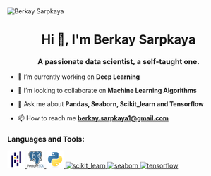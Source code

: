 <img src="https://files.realpython.com/media/Intro-to-Exploratory-Data-Analysis-With-Pandas_Watermarked.81a7d7df468f.jpg" alt="Berkay Sarpkaya" width="800" height="300" align="center">

<h1 align="center">Hi 👋, I'm Berkay Sarpkaya</h1>
<h3 align="center">A passionate data scientist, a self-taught one.</h3>


- 🔭 I’m currently working on **Deep Learning**

- 👯 I’m looking to collaborate on **Machine Learning Algorithms**

- 💬 Ask me about **Pandas, Seaborn, Scikit_learn and Tensorflow**

- 📫 How to reach me **berkay.sarpkaya1@gmail.com**


<h3 align="left">Languages and Tools:</h3>
<p align="left"> <a href="https://pandas.pydata.org/" target="_blank" rel="noreferrer"> <img src="https://raw.githubusercontent.com/devicons/devicon/2ae2a900d2f041da66e950e4d48052658d850630/icons/pandas/pandas-original.svg" alt="pandas" width="40" height="40"/> </a> <a href="https://www.postgresql.org" target="_blank" rel="noreferrer"> <img src="https://raw.githubusercontent.com/devicons/devicon/master/icons/postgresql/postgresql-original-wordmark.svg" alt="postgresql" width="40" height="40"/> </a> <a href="https://www.python.org" target="_blank" rel="noreferrer"> <img src="https://raw.githubusercontent.com/devicons/devicon/master/icons/python/python-original.svg" alt="python" width="40" height="40"/> </a> <a href="https://scikit-learn.org/" target="_blank" rel="noreferrer"> <img src="https://upload.wikimedia.org/wikipedia/commons/0/05/Scikit_learn_logo_small.svg" alt="scikit_learn" width="40" height="40"/> </a> <a href="https://seaborn.pydata.org/" target="_blank" rel="noreferrer"> <img src="https://seaborn.pydata.org/_images/logo-mark-lightbg.svg" alt="seaborn" width="40" height="40"/> </a> <a href="https://www.tensorflow.org" target="_blank" rel="noreferrer"> <img src="https://www.vectorlogo.zone/logos/tensorflow/tensorflow-icon.svg" alt="tensorflow" width="40" height="40"/> </a> </p>
